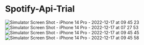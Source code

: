 # Spotify-Api-Trial
![Simulator Screen Shot - iPhone 14 Pro - 2022-12-17 at 09 45 23](https://user-images.githubusercontent.com/2936329/208226124-55a9809e-3a20-4b4a-a733-049acaeca858.png)
![Simulator Screen Shot - iPhone 14 Pro - 2022-12-17 at 07 27 53](https://user-images.githubusercontent.com/2936329/208226122-1d4deef8-8219-4eb5-9979-ec813266ad20.png)
![Simulator Screen Shot - iPhone 14 Pro - 2022-12-17 at 09 45 45](https://user-images.githubusercontent.com/2936329/208226125-d74305be-54fc-4840-aa3d-f3b5869047fb.png)
![Simulator Screen Shot - iPhone 14 Pro - 2022-12-17 at 09 45 58](https://user-images.githubusercontent.com/2936329/208226126-574f075f-9d65-43f2-a706-2f78940d1d4a.png)
